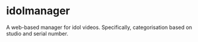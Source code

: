 # idolmanager
A web-based manager for idol videos. Specifically, categorisation based on studio and serial number.
